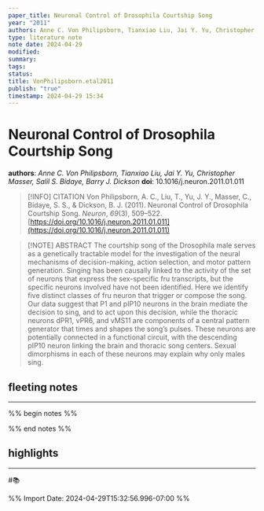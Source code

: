 ```yaml
---
paper_title: Neuronal Control of Drosophila Courtship Song
year: "2011"
authors: Anne C. Von Philipsborn, Tianxiao Liu, Jai Y. Yu, Christopher Masser, Salil S. Bidaye, Barry J. Dickson
type: literature note
note date: 2024-04-29
modified: 
summary: 
tags: 
status: 
title: VonPhilipsborn.etal2011
publish: "true"
timestamp: 2024-04-29 15:34
---
```

# Neuronal Control of Drosophila Courtship Song
**authors**: *Anne C. Von Philipsborn, Tianxiao Liu, Jai Y. Yu, Christopher Masser, Salil S. Bidaye, Barry J. Dickson*
**doi**: 10.1016/j.neuron.2011.01.011

> [!INFO] CITATION
> Von Philipsborn, A. C., Liu, T., Yu, J. Y., Masser, C., Bidaye, S. S., & Dickson, B. J. (2011). Neuronal Control of Drosophila Courtship Song. _Neuron_, _69_(3), 509–522. [https://doi.org/10.1016/j.neuron.2011.01.011](https://doi.org/10.1016/j.neuron.2011.01.011)

> [!NOTE] ABSTRACT
> The courtship song of the Drosophila male serves as a genetically tractable model for the investigation of the neural mechanisms of decision-making, action selection, and motor pattern generation. Singing has been causally linked to the activity of the set of neurons that express the sex-specific fru transcripts, but the specific neurons involved have not been identified. Here we identify five distinct classes of fru neuron that trigger or compose the song. Our data suggest that P1 and pIP10 neurons in the brain mediate the decision to sing, and to act upon this decision, while the thoracic neurons dPR1, vPR6, and vMS11 are components of a central pattern generator that times and shapes the song’s pulses. These neurons are potentially connected in a functional circuit, with the descending pIP10 neuron linking the brain and thoracic song centers. Sexual dimorphisms in each of these neurons may explain why only males sing.

## fleeting notes
---
%% begin notes %% 


%% end notes %% 
## highlights
---
#📚 

%% Import Date: 2024-04-29T15:32:56.996-07:00 %%
